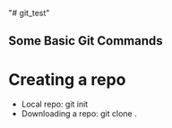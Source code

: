 "# git_test" 

## Some Basic Git Commands
# Creating a repo
* Local repo:
git init
* Downloading a repo:
git clone <url> .